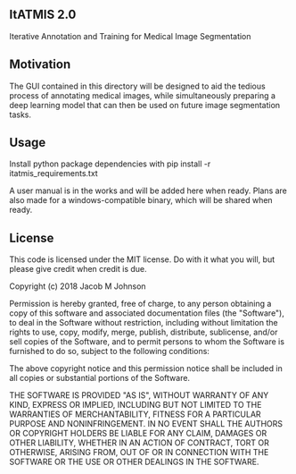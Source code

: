 ## ItATMIS 2.0

Iterative Annotation and Training for Medical Image Segmentation


## Motivation

The GUI contained in this directory will be designed to aid the tedious process of annotating medical images, while simultaneously preparing a deep learning model that can then be used on future image segmentation tasks.

## Usage

Install python package dependencies with
pip install -r itatmis_requirements.txt

A user manual is in the works and will be added here when ready.
Plans are also made for a windows-compatible binary, which will be shared when ready.


## License

This code is licensed under the MIT license.
Do with it what you will, but please give credit when
credit is due.

Copyright (c) 2018 Jacob M Johnson

Permission is hereby granted, free of charge, to any person obtaining a copy
of this software and associated documentation files (the "Software"), to deal
in the Software without restriction, including without limitation the rights
to use, copy, modify, merge, publish, distribute, sublicense, and/or sell
copies of the Software, and to permit persons to whom the Software is
furnished to do so, subject to the following conditions:

The above copyright notice and this permission notice shall be included in all
copies or substantial portions of the Software.

THE SOFTWARE IS PROVIDED "AS IS", WITHOUT WARRANTY OF ANY KIND, EXPRESS OR
IMPLIED, INCLUDING BUT NOT LIMITED TO THE WARRANTIES OF MERCHANTABILITY,
FITNESS FOR A PARTICULAR PURPOSE AND NONINFRINGEMENT. IN NO EVENT SHALL THE
AUTHORS OR COPYRIGHT HOLDERS BE LIABLE FOR ANY CLAIM, DAMAGES OR OTHER
LIABILITY, WHETHER IN AN ACTION OF CONTRACT, TORT OR OTHERWISE, ARISING FROM,
OUT OF OR IN CONNECTION WITH THE SOFTWARE OR THE USE OR OTHER DEALINGS IN THE
SOFTWARE.
